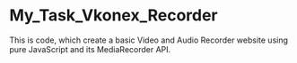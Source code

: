 # My_Task_Vkonex_Recorder
This is code, which  create a basic Video and Audio Recorder website using pure JavaScript and its MediaRecorder API.
